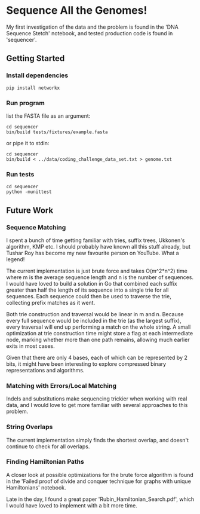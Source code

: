 # Sequence All the Genomes!
My first investigation of the data and the problem is found in the
'DNA Sequence Stetch' notebook, and tested production code is found in
'sequencer'.

## Getting Started
### Install dependencies
```
pip install networkx
```

### Run program
list the FASTA file as an argument:

```
cd sequencer
bin/build tests/fixtures/example.fasta
```

or pipe it to stdin:

```
cd sequencer
bin/build < ../data/coding_challenge_data_set.txt > genome.txt
```

### Run tests
```
cd sequencer
python -munittest
```

## Future Work
### Sequence Matching
I spent a bunch of time getting familiar with tries, suffix trees, Ukkonen's
algorithm, KMP etc. I should probably have known all this stuff already, but
Tushar Roy has become my new favourite person on YouTube. What a legend!

The current implementation is just brute force and takes O(m^2*n^2) time where
m is the average sequence length and n is the number of sequences. I would 
have loved to build a solution in Go that combined each suffix greater than
half the length of its sequence into a single trie for all sequences. Each
sequence could then be used to traverse the trie, collecting prefix matches
as it went.

Both trie construction and traversal would be linear in m and n. Because every
full sequence would be included in the trie (as the largest suffix), every
traversal will end up performing a match on the whole string. A small
optimization at trie construction time might store a flag at each intermediate
node, marking whether more than one path remains, allowing much earlier exits
in most cases.

Given that there are only 4 bases, each of which can be represented by 2 bits,
it might have been interesting to explore compressed binary representations
and algorithms.

### Matching with Errors/Local Matching
Indels and substitutions make sequencing trickier when working with real data,
and I would love to get more familiar with several approaches to this problem.

### String Overlaps
The current implementation simply finds the shortest overlap, and doesn't
continue to check for all overlaps.

### Finding Hamiltonian Paths
A closer look at possible optimizations for the brute force algorithm is found
in the 'Failed proof of divide and conquer technique for graphs with unique
Hamiltonians' notebook.

Late in the day, I found a great paper 'Rubin_Hamiltonian_Search.pdf', which I
would have loved to implement with a bit more time.
